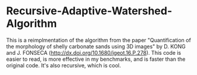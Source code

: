 # Recursive-Adaptive-Watershed-Algorithm
This is a reimplmentation of the algorithm from the paper "Quantification of the morphology of shelly carbonate sands using 3D images" by D. KONG and J. FONSECA (http://dx.doi.org/10.1680/jgeot.16.P.278). This code is easier to read, is more effective in my benchmarks, and is faster than the original code. It's also recursive, which is cool.
